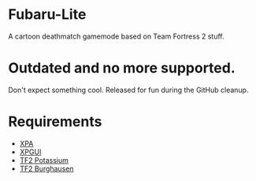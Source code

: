 # Fubaru-Lite
A cartoon deathmatch gamemode based on Team Fortress 2 stuff.

# Outdated and no more supported.
Don't expect something cool. Released for fun during the GitHub cleanup.

# Requirements
* [XPA](https://github.com/XenPare/XPA)
* [XPGUI](https://github.com/XenPare/XPGUI)
* [TF2 Potassium](https://steamcommunity.com/sharedfiles/filedetails/?id=1583636193)
* [TF2 Burghausen](https://steamcommunity.com/sharedfiles/filedetails/?id=927880734)
